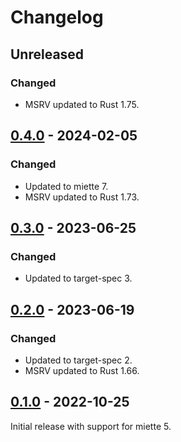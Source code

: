 # Changelog

## Unreleased

### Changed

- MSRV updated to Rust 1.75.

## [0.4.0] - 2024-02-05

### Changed

- Updated to miette 7.
- MSRV updated to Rust 1.73.

## [0.3.0] - 2023-06-25

### Changed

- Updated to target-spec 3.

## [0.2.0] - 2023-06-19

### Changed

- Updated to target-spec 2.
- MSRV updated to Rust 1.66.

## [0.1.0] - 2022-10-25

Initial release with support for miette 5.

[0.4.0]: https://github.com/guppy-rs/guppy/releases/tag/target-spec-miette-0.4.0
[0.3.0]: https://github.com/guppy-rs/guppy/releases/tag/target-spec-miette-0.3.0
[0.2.0]: https://github.com/guppy-rs/guppy/releases/tag/target-spec-miette-0.2.0
[0.1.0]: https://github.com/guppy-rs/guppy/releases/tag/target-spec-miette-0.1.0
